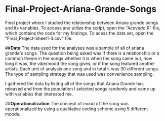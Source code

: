 # Final-Project-Ariana-Grande-Songs
Final project where I studied the relationship between Ariana grande songs and its variables.
To access and utilize the script, open the "Acevedo.R" file, which contains the code for my findings. To acess the data set, open the "Final_Project-Sheet1-3.csv" file.

##**Data**
The data used for the analyses was a sample of all of ariana grande's songs. The question being asked was if there is a relationship or a common theme in her songs whether it is when the song came out, how long it was, the vibe/mood the song gives, or if the song featured another artists. Each unit of analysis one song and in total it was 30 different songs. The type of sampling strategy that was used was convenience sampling. 

I gathered the data by listing all of the songs that Ariana Grande has released and from the population I selected songs randomly and came up with variables that interested me.

##**Operationalization**
The concept of mood of the song was operationalized by using a qualitative coding scheme using 5 different moods.
